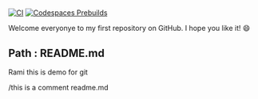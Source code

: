 #

[![CI](https://github.com/rami-HP/repos/actions/workflows/main.yml/badge.svg)](https://github.com/rami-HP/repos/actions/workflows/main.yml) [![Codespaces Prebuilds](https://github.com/rami-HP/repos/actions/workflows/codespaces/create_codespaces_prebuilds/badge.svg)](https://github.com/rami-HP/repos/actions/workflows/codespaces/create_codespaces_prebuilds)

Welcome everyonye to my first repository on GitHub. I hope you like it! :smile:

## Path : README.md
Rami this is demo for git

/this is a comment
readme.md
